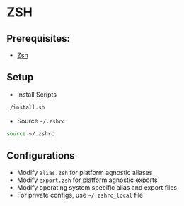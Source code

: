 # ZSH

## Prerequisites:
- [Zsh](https://github.com/ohmyzsh/ohmyzsh/wiki/Installing-ZSH)

## Setup
- Install Scripts
```bash
./install.sh
```
- Source `~/.zshrc`
```bash
source ~/.zshrc
```

## Configurations
- Modify `alias.zsh` for platform agnostic aliases
- Modify `export.zsh` for platform agnostic exports
- Modify operating system specific alias and export files
- For private configs, use `~/.zshrc_local` file
